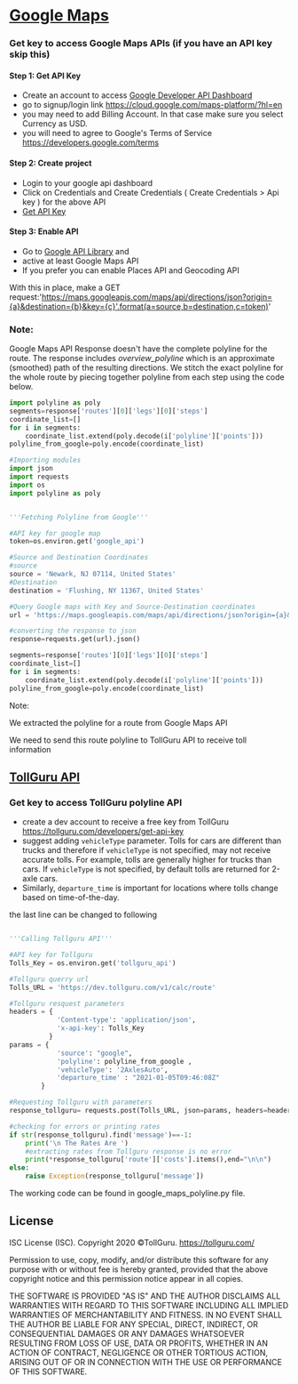 # [Google Maps](https://cloud.google.com/maps-platform/?hl=en)

### Get key to access Google Maps APIs (if you have an API key skip this)
#### Step 1: Get API Key
* Create an account to access [Google Developer API Dashboard](https://console.cloud.google.com/apis/dashboard)
* go to signup/login link https://cloud.google.com/maps-platform/?hl=en
* you may need to add Billing Account. In that case make sure you select
  Currency as USD. 
* you will need to agree to Google's Terms of Service https://developers.google.com/terms

#### Step 2: Create project
* Login to your google api dashboard
* Click on Credentials and Create Credentials ( Create Credentials > Api key ) for the above API
* [Get API Key](https://developers.google.com/maps/documentation/javascript/get-api-key)

#### Step 3: Enable API
* Go to [Google API Library](https://console.cloud.google.com/apis/library) and 
* active at least Google Maps API 
* If you prefer you can enable Places API and Geocoding API


With this in place, make a GET request:'https://maps.googleapis.com/maps/api/directions/json?origin={a}&destination={b}&key={c}'.format(a=source,b=destination,c=token)'

### Note:
Google Maps API Response doesn't have the complete polyline for the route. 
The response includes *overview_polyline* which is an approximate (smoothed) path of the resulting directions.
We stitch the exact polyline for the whole route by piecing together polyline from each step using the code below.

```python
import polyline as poly
segments=response['routes'][0]['legs'][0]['steps']
coordinate_list=[]
for i in segments:
    coordinate_list.extend(poly.decode(i['polyline']['points']))
polyline_from_google=poly.encode(coordinate_list)
```

```python
#Importing modules
import json
import requests
import os 
import polyline as poly


'''Fetching Polyline from Google'''

#API key for google map
token=os.environ.get('google_api')

#Source and Destination Coordinates
#source
source = 'Newark, NJ 07114, United States'
#Destination
destination = 'Flushing, NY 11367, United States'

#Query Google maps with Key and Source-Destination coordinates
url = 'https://maps.googleapis.com/maps/api/directions/json?origin={a}&destination={b}&key={c}'.format(a=source,b=destination,c=token)

#converting the response to json
response=requests.get(url).json()

segments=response['routes'][0]['legs'][0]['steps']
coordinate_list=[]
for i in segments:
    coordinate_list.extend(poly.decode(i['polyline']['points']))
polyline_from_google=poly.encode(coordinate_list)

```

Note:

We extracted the polyline for a route from Google Maps API

We need to send this route polyline to TollGuru API to receive toll information

## [TollGuru API](https://tollguru.com/developers/docs/)

### Get key to access TollGuru polyline API
* create a dev account to receive a free key from TollGuru https://tollguru.com/developers/get-api-key
* suggest adding `vehicleType` parameter. Tolls for cars are different than trucks and therefore if `vehicleType` is not specified, may not receive accurate tolls. For example, tolls are generally higher for trucks than cars. If `vehicleType` is not specified, by default tolls are returned for 2-axle cars. 
* Similarly, `departure_time` is important for locations where tolls change based on time-of-the-day.

the last line can be changed to following

```python

'''Calling Tollguru API'''

#API key for Tollguru
Tolls_Key = os.environ.get('tollguru_api')

#Tollguru querry url
Tolls_URL = 'https://dev.tollguru.com/v1/calc/route'

#Tollguru resquest parameters
headers = {
            'Content-type': 'application/json',
            'x-api-key': Tolls_Key
          }
params = {
            'source': "google",
            'polyline': polyline_from_google ,               
            'vehicleType': '2AxlesAuto',                
            'departure_time' : "2021-01-05T09:46:08Z"   
        }

#Requesting Tollguru with parameters
response_tollguru= requests.post(Tolls_URL, json=params, headers=headers).json()

#checking for errors or printing rates
if str(response_tollguru).find('message')==-1:
    print('\n The Rates Are ')
    #extracting rates from Tollguru response is no error
    print(*response_tollguru['route']['costs'].items(),end="\n\n")
else:
    raise Exception(response_tollguru['message'])
```

The working code can be found in google_maps_polyline.py file.

## License
ISC License (ISC). Copyright 2020 &copy;TollGuru. https://tollguru.com/

Permission to use, copy, modify, and/or distribute this software for any purpose with or without fee is hereby granted, provided that the above copyright notice and this permission notice appear in all copies.

THE SOFTWARE IS PROVIDED "AS IS" AND THE AUTHOR DISCLAIMS ALL WARRANTIES WITH REGARD TO THIS SOFTWARE INCLUDING ALL IMPLIED WARRANTIES OF MERCHANTABILITY AND FITNESS. IN NO EVENT SHALL THE AUTHOR BE LIABLE FOR ANY SPECIAL, DIRECT, INDIRECT, OR CONSEQUENTIAL DAMAGES OR ANY DAMAGES WHATSOEVER RESULTING FROM LOSS OF USE, DATA OR PROFITS, WHETHER IN AN ACTION OF CONTRACT, NEGLIGENCE OR OTHER TORTIOUS ACTION, ARISING OUT OF OR IN CONNECTION WITH THE USE OR PERFORMANCE OF THIS SOFTWARE.

